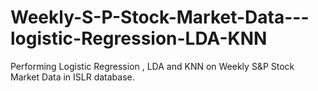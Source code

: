 # Weekly-S-P-Stock-Market-Data---logistic-Regression-LDA-KNN
Performing Logistic Regression , LDA and KNN on Weekly S&amp;P Stock Market Data in ISLR database.
